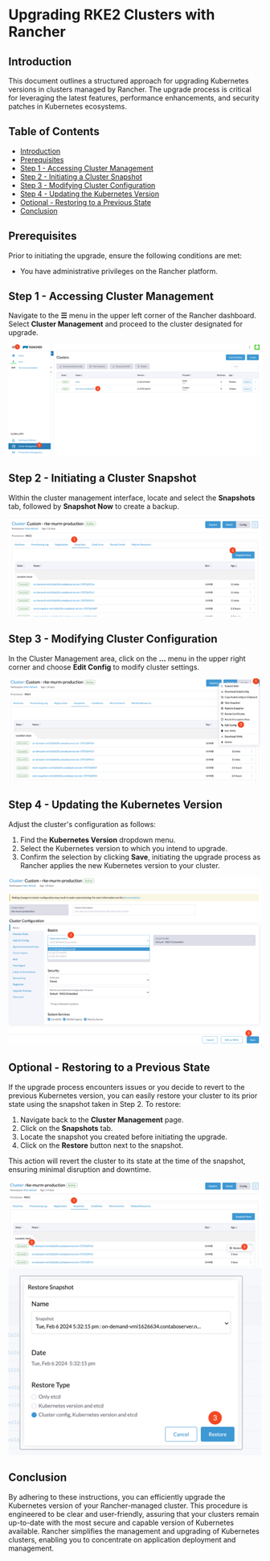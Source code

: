 # Upgrading RKE2 Clusters with Rancher

## Introduction

This document outlines a structured approach for upgrading Kubernetes versions in clusters managed by Rancher. The upgrade process is critical for leveraging the latest features, performance enhancements, and security patches in Kubernetes ecosystems.

## Table of Contents

- [Introduction](#introduction)
- [Prerequisites](#prerequisites)
- [Step 1 - Accessing Cluster Management](#step-1---accessing-cluster-management)
- [Step 2 - Initiating a Cluster Snapshot](#step-2---initiating-a-cluster-snapshot)
- [Step 3 - Modifying Cluster Configuration](#step-3---modifying-cluster-configuration)
- [Step 4 - Updating the Kubernetes Version](#step-4---updating-the-kubernetes-version)
- [Optional - Restoring to a Previous State](#optional---restoring-to-a-previous-state)
- [Conclusion](#conclusion)

## Prerequisites

Prior to initiating the upgrade, ensure the following conditions are met:

- You have administrative privileges on the Rancher platform.

## Step 1 - Accessing Cluster Management

Navigate to the **☰** menu in the upper left corner of the Rancher dashboard. Select **Cluster Management** and proceed to the cluster designated for upgrade.

![Accessing Cluster Management](./assets/images/navigating-to-cluster-management.png)

## Step 2 - Initiating a Cluster Snapshot

Within the cluster management interface, locate and select the **Snapshots** tab, followed by **Snapshot Now** to create a backup.

![Initiating a Cluster Snapshot](./assets/images/taking-a-snapshot.png)

## Step 3 - Modifying Cluster Configuration

In the Cluster Management area, click on the **...** menu in the upper right corner and choose **Edit Config** to modify cluster settings.

![Modifying Cluster Configuration](./assets/images/editing-cluster-configuration.png)

## Step 4 - Updating the Kubernetes Version

Adjust the cluster's configuration as follows:

1. Find the **Kubernetes Version** dropdown menu.
2. Select the Kubernetes version to which you intend to upgrade.
3. Confirm the selection by clicking **Save**, initiating the upgrade process as Rancher applies the new Kubernetes version to your cluster.

![Updating the Kubernetes Version](./assets/images/selecting-the-kubernetes-version.png)

## Optional - Restoring to a Previous State

If the upgrade process encounters issues or you decide to revert to the previous Kubernetes version, you can easily restore your cluster to its prior state using the snapshot taken in Step 2. To restore:

1. Navigate back to the **Cluster Management** page.
2. Click on the **Snapshots** tab.
3. Locate the snapshot you created before initiating the upgrade.
4. Click on the **Restore** button next to the snapshot.

This action will revert the cluster to its state at the time of the snapshot, ensuring minimal disruption and downtime.

![Restoring to a Previous State 1](./assets/images/restoring-to-a-previous-state-1.png)
![Restoring to a Previous State 2](./assets/images/restoring-to-a-previous-state-2.png)

## Conclusion

By adhering to these instructions, you can efficiently upgrade the Kubernetes version of your Rancher-managed cluster. This procedure is engineered to be clear and user-friendly, assuring that your clusters remain up-to-date with the most secure and capable version of Kubernetes available. Rancher simplifies the management and upgrading of Kubernetes clusters, enabling you to concentrate on application deployment and management.
